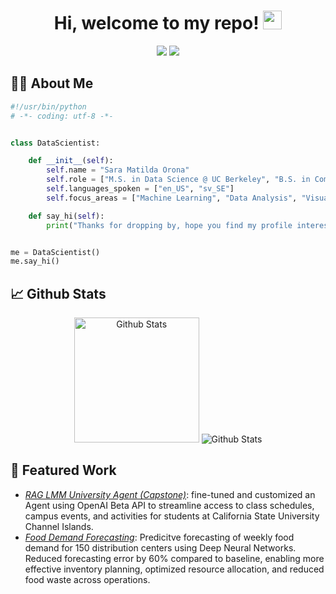 <h1 align="center">
  Hi, welcome to my repo! <img src="https://media.giphy.com/media/hvRJCLFzcasrR4ia7z/giphy.gif" width="30px">
</h1>

<p align="center">   
  <a href="mailto:sara.orona@outlook.com" target="_blank"><img src="https://img.shields.io/badge/-Email-0D1117?style=for-the-badge&logo=gmail&logoColor=0078D4"></a>
  <a href="https://www.linkedin.com/in/sara-orona/" target="_blank"><img src="https://img.shields.io/badge/-LinkedIn-0D1117?style=for-the-badge&logo=linkedin&logoColor=white"></a>
</p>

## 👩‍💻 About Me

```python
#!/usr/bin/python
# -*- coding: utf-8 -*-


class DataScientist:

    def __init__(self):
        self.name = "Sara Matilda Orona"
        self.role = ["M.S. in Data Science @ UC Berkeley", "B.S. in Computer Science @ CSUCI (Magna Cum Laude)", "Back-End Developer"]
        self.languages_spoken = ["en_US", "sv_SE"]
        self.focus_areas = ["Machine Learning", "Data Analysis", "Visualization", "MLOps"]

    def say_hi(self):
        print("Thanks for dropping by, hope you find my profile interesting! :)")


me = DataScientist()
me.say_hi()
```


## 📈 Github Stats

<div align="center">
    <img alt="Github Stats" src="https://github-readme-stats.vercel.app/api?username=tildahh&show_icons=true&include_all_commits=true&count_private=true&theme=react&hide_border=true&bg_color=0D1117&title_color=0078D4&icon_color=0078D4" height="200"/>
    <img alt="Github Stats" src="http://github-readme-streak-stats.herokuapp.com?user=tildahh&theme=github-dark&hide_border=true&date_format=M%20j%5B%2C%20Y%5D&dates=FFFFFF&sideLabels=0078D4&currStreakLabel=0078D4&stroke=0078D4&ring=0078D4" />
</div>


## 🔬 Featured Work
* [*RAG LMM University Agent (Capstone)*](https://github.com/OronaDaniel/CSUCI_Companion): fine-tuned and customized an Agent using OpenAI Beta API to streamline access to class schedules, campus events, and activities for students at California State University Channel Islands. 
* [*Food Demand Forecasting*](https://github.com/tildahh/food-demand-forecasting): Predicitve forecasting of weekly food demand for 150 distribution centers using Deep Neural Networks. Reduced forecasting error by 60% compared to baseline, enabling more effective inventory planning, optimized resource allocation, and reduced food waste across operations.
